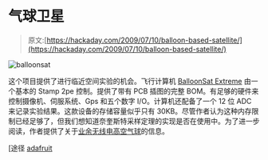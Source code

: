 # 气球卫星

> 原文:[https://hackaday.com/2009/07/10/balloon-based-satellite/](https://hackaday.com/2009/07/10/balloon-based-satellite/)

![balloonsat](../Images/13b00c571636f76dbaefe0123b752783.png "balloonsat")

这个项目提供了进行临近空间实验的机会。飞行计算机 [BalloonSat Extreme](http://www.sas.org/tcs/weeklyIssues_2009/2009-07-03/project1/index.html) 由一个基本的 Stamp 2pe 控制。提供了带有 PCB 插图的完整 BOM。有足够的硬件来控制摄像机、伺服系统、Gps 和五个数字 I/O。计算机还配备了一个 12 位 ADC 来记录实验结果。这款设备的存储容量似乎只有 30KB。尽管作者认为这种内存限制已经足够了，但我们想知道奈奎斯特采样定理的实现是否在使用中。为了进一步阅读，作者提供了关于[业余无线电高空气球](http://www.parallax.com/tabid/567/Default.aspx)的信息。

[途径 [adafruit](http://www.adafruit.com/blog/2009/07/07/the-balloonsat-extreme-diy-space-program/)